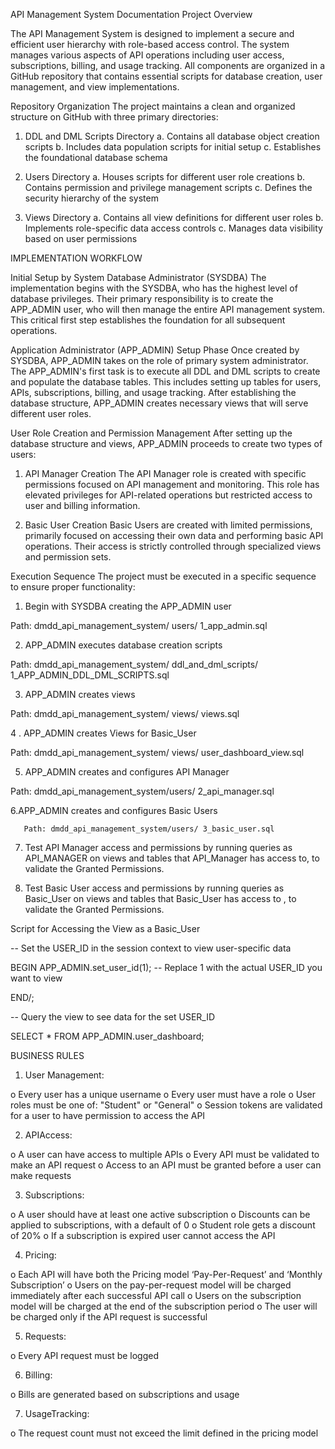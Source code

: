 API Management System Documentation
Project Overview

The API Management System is designed to implement a secure and efficient user hierarchy with role-based access control. The system manages various aspects of API operations including user access, subscriptions, billing, and usage tracking. All components are organized in a GitHub repository that contains essential scripts for database creation, user management, and view implementations.

Repository Organization
The project maintains a clean and organized structure on GitHub with three primary directories:


1.	DDL and DML Scripts Directory
a.	Contains all database object creation scripts
b.	Includes data population scripts for initial setup
c.	Establishes the foundational database schema

2.    Users Directory
a.	Houses scripts for different user role creations
b.	Contains permission and privilege management scripts
c.	Defines the security hierarchy of the system

3.    Views Directory
a.	Contains all view definitions for different user roles
b.	Implements role-specific data access controls
c.	Manages data visibility based on user permissions



IMPLEMENTATION WORKFLOW

Initial Setup by System Database Administrator (SYSDBA)
The implementation begins with the SYSDBA, who has the highest level of database privileges. Their primary responsibility is to create the APP_ADMIN user, who will then manage the entire API management system. This critical first step establishes the foundation for all subsequent operations.

Application Administrator (APP_ADMIN) Setup Phase
Once created by SYSDBA, APP_ADMIN takes on the role of primary system administrator. The APP_ADMIN's first task is to execute all DDL and DML scripts to create and populate the database tables. This includes setting up tables for users, APIs, subscriptions, billing, and usage tracking. After establishing the database structure, APP_ADMIN creates necessary views that will serve different user roles.




User Role Creation and Permission Management
After setting up the database structure and views, APP_ADMIN proceeds to create two types of users:

1.	API Manager Creation The API Manager role is created with specific permissions focused on API management and monitoring. This role has elevated privileges for API-related operations but restricted access to user and billing information.

2.	Basic User Creation Basic Users are created with limited permissions, primarily focused on accessing their own data and performing basic API operations. Their access is strictly controlled through specialized views and permission sets.


Execution Sequence
The project must be executed in a specific sequence to ensure proper functionality:

1.	Begin with SYSDBA creating the APP_ADMIN user

Path: dmdd_api_management_system/ users/ 1_app_admin.sql


2.	APP_ADMIN executes database creation scripts

Path: dmdd_api_management_system/ ddl_and_dml_scripts/ 1_APP_ADMIN_DDL_DML_SCRIPTS.sql



3.	APP_ADMIN creates views 

Path: dmdd_api_management_system/ views/ views.sql



4 . APP_ADMIN creates Views for Basic_User

Path: dmdd_api_management_system/ views/ user_dashboard_view.sql



5. APP_ADMIN creates and configures API Manager

 Path: dmdd_api_management_system/users/ 2_api_manager.sql




6.APP_ADMIN creates and configures Basic Users

       Path: dmdd_api_management_system/users/ 3_basic_user.sql

7.	Test API Manager access and permissions by running queries  as API_MANAGER on  views and tables that API_Manager has access to, to validate the Granted Permissions.



8.	Test Basic User access and permissions by running queries as Basic_User on  views and tables that Basic_User  has access to , to validate the Granted Permissions.


Script for Accessing the View as a Basic_User


-- Set the USER_ID in the session context to view user-specific data 

BEGIN 
APP_ADMIN.set_user_id(1);  -- Replace 1 with the actual USER_ID you want to view 

END/;

 -- Query the view to see data for the set USER_ID 

SELECT * FROM APP_ADMIN.user_dashboard;


























BUSINESS RULES
1.	User Management: 

o Every user has a unique username 
o Every user must have a role 
o User roles must be one of: "Student" or "General" 
o Session tokens are validated for a user to have permission to access the API 

2.	APIAccess:

o A user can have access to multiple APIs
o Every API must be validated to make an API request
o Access to an API must be granted before a user can make requests 

3.	Subscriptions:

o A user should have at least one active subscription
o Discounts can be applied to subscriptions, with a default of 0 o Student role gets a discount of 20%
o If a subscription is expired user cannot access the API 

4.	Pricing: 

o Each API will have both the Pricing model ‘Pay-Per-Request’ and ‘Monthly Subscription’ 
o Users on the pay-per-request model will be charged immediately after each successful API call 
o Users on the subscription model will be charged at the end of the subscription period 
o The user will be charged only if the API request is successful 



5.	Requests: 

o Every API request must be logged 


6.	Billing: 

o Bills are generated based on subscriptions and usage 

7.	UsageTracking:
 
o The request count must not exceed the limit defined in the pricing model 

